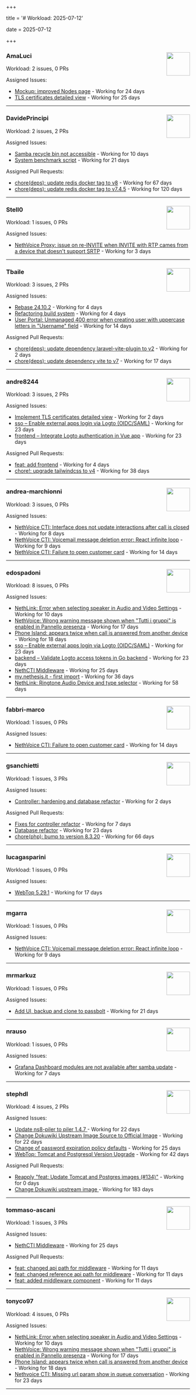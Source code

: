 +++

title = '# Workload: 2025-07-12'

date = 2025-07-12

+++

### AmaLuci <img src='https://avatars.githubusercontent.com/u/166636295?v=4&s=64' width='64' height='64' style='float:right;' /> ###
Workload: 2 issues, 0 PRs


Assigned Issues:
- [Mockup: improved Nodes page](https://github.com/NethServer/dev/issues/7507) - Working for 24 days
- [TLS certificates detailed view](https://github.com/NethServer/dev/issues/7505) - Working for 25 days
---

### DavidePrincipi <img src='https://avatars.githubusercontent.com/u/2920838?v=4&s=64' width='64' height='64' style='float:right;' /> ###
Workload: 2 issues, 2 PRs


Assigned Issues:
- [Samba recycle bin not accessible](https://github.com/NethServer/dev/issues/7537) - Working for 10 days
- [System benchmark script](https://github.com/NethServer/dev/issues/7519) - Working for 21 days

Assigned Pull Requests:
- [chore(deps): update redis docker tag to v8](https://github.com/NethServer/ns8-core/pull/874) - Working for 67 days
- [chore(deps): update redis docker tag to v7.4.5](https://github.com/NethServer/ns8-core/pull/830) - Working for 120 days
---

### Stell0 <img src='https://avatars.githubusercontent.com/u/4547897?v=4&s=64' width='64' height='64' style='float:right;' /> ###
Workload: 1 issues, 0 PRs


Assigned Issues:
- [NethVoice Proxy: issue on re-INVITE when INVITE with RTP cames from a device that doesn't support SRTP](https://github.com/NethServer/dev/issues/7546) - Working for 3 days
---

### Tbaile <img src='https://avatars.githubusercontent.com/u/8052641?v=4&s=64' width='64' height='64' style='float:right;' /> ###
Workload: 3 issues, 2 PRs


Assigned Issues:
- [Rebase 24.10.2](https://github.com/NethServer/nethsecurity/issues/1296) - Working for 4 days
- [Refactoring build system](https://github.com/NethServer/nethsecurity/issues/1295) - Working for 4 days
- [User Portal: Unmanaged 400 error when creating user with uppercase letters in "Username" field](https://github.com/NethServer/dev/issues/7532) - Working for 14 days

Assigned Pull Requests:
- [chore(deps): update dependency laravel-vite-plugin to v2](https://github.com/nethesis/parceler/pull/91) - Working for 2 days
- [chore(deps): update dependency vite to v7](https://github.com/nethesis/parceler/pull/84) - Working for 17 days
---

### andre8244 <img src='https://avatars.githubusercontent.com/u/4612169?v=4&s=64' width='64' height='64' style='float:right;' /> ###
Workload: 3 issues, 2 PRs


Assigned Issues:
- [Implement TLS certificates detailed view](https://github.com/NethServer/dev/issues/7548) - Working for 2 days
- [sso – Enable external apps login via Logto (OIDC/SAML)](https://github.com/NethServer/my/issues/5) - Working for 23 days
- [frontend – Integrate Logto authentication in Vue app](https://github.com/NethServer/my/issues/3) - Working for 23 days

Assigned Pull Requests:
- [feat: add frontend](https://github.com/NethServer/my/pull/6) - Working for 4 days
- [chore!: upgrade tailwindcss to v4](https://github.com/NethServer/nethsecurity-ui/pull/570) - Working for 38 days
---

### andrea-marchionni <img src='https://avatars.githubusercontent.com/u/6448460?v=4&s=64' width='64' height='64' style='float:right;' /> ###
Workload: 3 issues, 0 PRs


Assigned Issues:
- [NethVoice CTI: Interface does not update interactions after call is closed](https://github.com/NethServer/dev/issues/7541) - Working for 8 days
- [NethVoice CTI: Voicemail message deletion error: React infinite loop](https://github.com/NethServer/dev/issues/7539) - Working for 9 days
- [NethVoice CTI: Failure to open customer card](https://github.com/NethServer/dev/issues/7531) - Working for 14 days
---

### edospadoni <img src='https://avatars.githubusercontent.com/u/6152486?v=4&s=64' width='64' height='64' style='float:right;' /> ###
Workload: 8 issues, 0 PRs


Assigned Issues:
- [NethLink: Error when selecting speaker in Audio and Video Settings](https://github.com/NethServer/dev/issues/7538) - Working for 10 days
- [NethVoice: Wrong warning message shown when "Tutti i gruppi" is enabled in Pannello presenza](https://github.com/NethServer/dev/issues/7523) - Working for 17 days
- [Phone Island: appears twice when call is answered from another device](https://github.com/NethServer/dev/issues/7521) - Working for 18 days
- [sso – Enable external apps login via Logto (OIDC/SAML)](https://github.com/NethServer/my/issues/5) - Working for 23 days
- [backend – Validate Logto access tokens in Go backend](https://github.com/NethServer/my/issues/4) - Working for 23 days
- [NethCTI Middleware](https://github.com/NethServer/dev/issues/7504) - Working for 25 days
- [my.nethesis.it - first import](https://github.com/NethServer/my/issues/1) - Working for 36 days
- [NethLink: Ringtone Audio Device and type selector](https://github.com/NethServer/dev/issues/7460) - Working for 58 days
---

### fabbri-marco <img src='https://avatars.githubusercontent.com/u/76520835?v=4&s=64' width='64' height='64' style='float:right;' /> ###
Workload: 1 issues, 0 PRs


Assigned Issues:
- [NethVoice CTI: Failure to open customer card](https://github.com/NethServer/dev/issues/7531) - Working for 14 days
---

### gsanchietti <img src='https://avatars.githubusercontent.com/u/804596?v=4&s=64' width='64' height='64' style='float:right;' /> ###
Workload: 1 issues, 3 PRs


Assigned Issues:
- [Controller: hardening and database refactor](https://github.com/NethServer/nethsecurity/issues/1300) - Working for 2 days

Assigned Pull Requests:
- [Fixes for controller refactor](https://github.com/NethServer/nethsecurity-ui/pull/591) - Working for 7 days
- [Database refactor](https://github.com/NethServer/nethsecurity-controller/pull/123) - Working for 23 days
- [chore(php): bump to version 8.3.20](https://github.com/NethServer/ns8-webtop/pull/120) - Working for 66 days
---

### lucagasparini <img src='https://avatars.githubusercontent.com/u/11161326?v=4&s=64' width='64' height='64' style='float:right;' /> ###
Workload: 1 issues, 0 PRs


Assigned Issues:
- [WebTop 5.29.1](https://github.com/NethServer/dev/issues/7525) - Working for 17 days
---

### mgarra <img src='https://avatars.githubusercontent.com/u/175953247?v=4&s=64' width='64' height='64' style='float:right;' /> ###
Workload: 1 issues, 0 PRs


Assigned Issues:
- [NethVoice CTI: Voicemail message deletion error: React infinite loop](https://github.com/NethServer/dev/issues/7539) - Working for 9 days
---

### mrmarkuz <img src='https://avatars.githubusercontent.com/u/31746411?v=4&s=64' width='64' height='64' style='float:right;' /> ###
Workload: 1 issues, 0 PRs


Assigned Issues:
- [Add UI, backup and clone to passbolt](https://github.com/NethServer/dev/issues/7518) - Working for 21 days
---

### nrauso <img src='https://avatars.githubusercontent.com/u/16102909?v=4&s=64' width='64' height='64' style='float:right;' /> ###
Workload: 1 issues, 0 PRs


Assigned Issues:
- [Grafana Dashboard modules are not available after samba update](https://github.com/NethServer/dev/issues/7542) - Working for 7 days
---

### stephdl <img src='https://avatars.githubusercontent.com/u/3164851?v=4&s=64' width='64' height='64' style='float:right;' /> ###
Workload: 4 issues, 2 PRs


Assigned Issues:
- [Update ns8-piler to piler 1.4.7 ](https://github.com/NethServer/dev/issues/7516) - Working for 22 days
- [Change Dokuwiki Upstream Image Source to Official Image](https://github.com/NethServer/dev/issues/7514) - Working for 22 days
- [Change of password expiration policy defaults](https://github.com/NethServer/dev/issues/7503) - Working for 25 days
- [WebTop: Tomcat and Postgresql Version Upgrade](https://github.com/NethServer/dev/issues/7489) - Working for 42 days

Assigned Pull Requests:
- [Reapply "feat: Update Tomcat and Postgres images (#134)"](https://github.com/NethServer/ns8-webtop/pull/145) - Working for 0 days
- [Change Dokuwiki upstream image ](https://github.com/NethServer/ns8-dokuwiki/pull/37) - Working for 183 days
---

### tommaso-ascani <img src='https://avatars.githubusercontent.com/u/31596042?v=4&s=64' width='64' height='64' style='float:right;' /> ###
Workload: 1 issues, 3 PRs


Assigned Issues:
- [NethCTI Middleware](https://github.com/NethServer/dev/issues/7504) - Working for 25 days

Assigned Pull Requests:
- [feat: changed api path for middleware](https://github.com/nethesis/nethvoice-cti/pull/317) - Working for 11 days
- [feat: changed reference api path for middleware](https://github.com/nethesis/phone-island/pull/103) - Working for 11 days
- [feat: added middleware component](https://github.com/nethesis/ns8-nethvoice/pull/493) - Working for 11 days
---

### tonyco97 <img src='https://avatars.githubusercontent.com/u/36625268?v=4&s=64' width='64' height='64' style='float:right;' /> ###
Workload: 4 issues, 0 PRs


Assigned Issues:
- [NethLink: Error when selecting speaker in Audio and Video Settings](https://github.com/NethServer/dev/issues/7538) - Working for 10 days
- [NethVoice: Wrong warning message shown when "Tutti i gruppi" is enabled in Pannello presenza](https://github.com/NethServer/dev/issues/7523) - Working for 17 days
- [Phone Island: appears twice when call is answered from another device](https://github.com/NethServer/dev/issues/7521) - Working for 18 days
- [Nethvoice CTI: Missing url param show in queue conversation](https://github.com/NethServer/dev/issues/7512) - Working for 23 days
---

